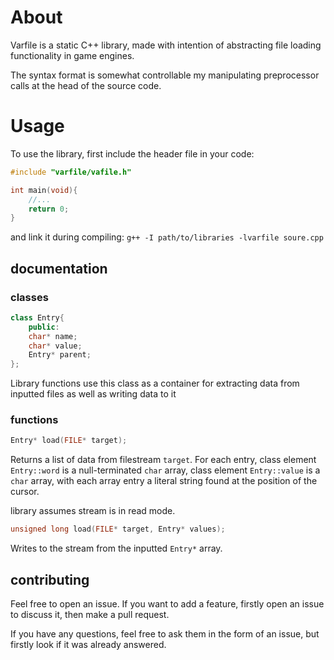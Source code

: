 # About
Varfile is a static C++ library, made with intention of abstracting
file loading functionality in game engines.

The syntax format is somewhat controllable my manipulating preprocessor calls at
the head of the source code.

# Usage
To use the library, first include the header file in your code:

``` c++
#include "varfile/vafile.h"

int main(void){
	//...
	return 0;
}
```
and link it during compiling:
`g++ -I path/to/libraries -lvarfile soure.cpp`
## documentation
### classes
```c++
class Entry{
	public:
	char* name;
	char* value;
	Entry* parent;
};
``` 
Library functions use this class as a container for extracting data from
inputted files as well as writing data to it

### functions
```c++
Entry* load(FILE* target);
``` 
Returns a list of data from filestream `target`. For each entry, class element
`Entry::word` is a null-terminated `char` array, class element `Entry::value`
is a `char` array, with each array entry a literal string found at the position
of the cursor.

library assumes stream is in read mode.

```c++
unsigned long load(FILE* target, Entry* values);
``` 

Writes to the stream from the inputted `Entry*` array.

## contributing

Feel free to open an issue. If you want to add a feature, firstly open an issue
to discuss it, then make a pull request.

If you have any questions, feel free to ask them in the form of an issue, but
firstly look if it was already answered.
